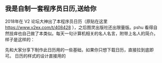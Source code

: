 我是自制一套程序员日历,送给你
---

2018年在 V2 论坛大神出了本程序员日历（原贴在这里 https://www.v2ex.com/t/408428 ），之后图灵出版社还出限量版。pshu 看得自然技痒也自己做了本类似。每天一句计算机相关的名人名言，附带上名人的简介。样子是这样的：



先和大家分享下制作此日历用的一些基础，如果你只想下载日历，直接拉到底即可。
日历的样式的设计直接用的


<!--stackedit_data:
eyJoaXN0b3J5IjpbLTIzOTI0NzUxMywxMzYwMzM2NjEyLC0yNj
YyNDY4OTAsLTE1NjQ3NjM4MzYsODI3OTk0MDI3LDc2NDQ5MTk1
OF19
-->